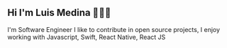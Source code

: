 ## Hi I'm Luis Medina  🧑🏽‍💻
I'm Software Engineer I like to contribute in open source projects, I enjoy working with Javascript, Swift, React Native, React JS

